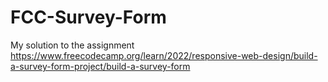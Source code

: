 # FCC-Survey-Form
My solution to the assignment https://www.freecodecamp.org/learn/2022/responsive-web-design/build-a-survey-form-project/build-a-survey-form